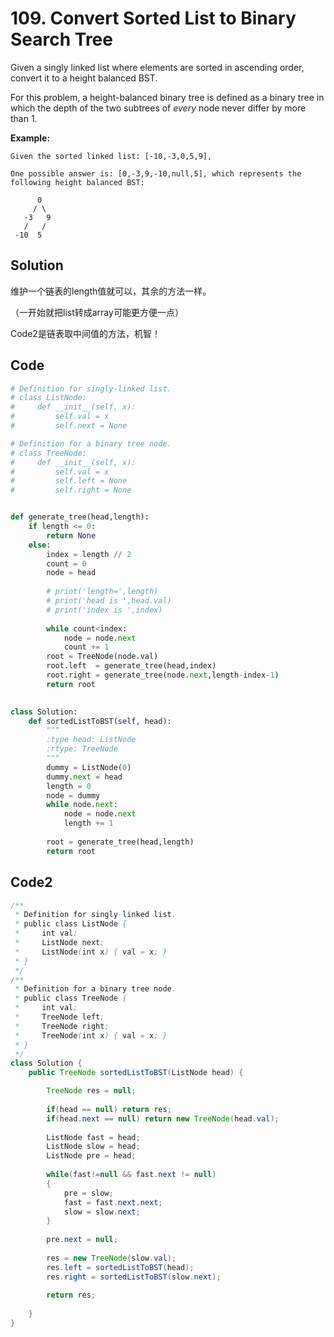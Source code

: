 # 109. Convert Sorted List to Binary Search Tree

Given a singly linked list where elements are sorted in ascending order, convert it to a height balanced BST.

For this problem, a height-balanced binary tree is defined as a binary tree in which the depth of the two subtrees of *every* node never differ by more than 1.

**Example:**

```
Given the sorted linked list: [-10,-3,0,5,9],

One possible answer is: [0,-3,9,-10,null,5], which represents the following height balanced BST:

      0
     / \
   -3   9
   /   /
 -10  5
```



## Solution

维护一个链表的length值就可以，其余的方法一样。

（一开始就把list转成array可能更方便一点）



Code2是链表取中间值的方法，机智！

## Code

```python
# Definition for singly-linked list.
# class ListNode:
#     def __init__(self, x):
#         self.val = x
#         self.next = None

# Definition for a binary tree node.
# class TreeNode:
#     def __init__(self, x):
#         self.val = x
#         self.left = None
#         self.right = None


def generate_tree(head,length):
    if length <= 0:
        return None
    else:
        index = length // 2
        count = 0
        node = head
        
        # print('length=',length)
        # print('head is ',head.val)
        # print('index is ',index)
        
        while count<index:
            node = node.next
            count += 1
        root = TreeNode(node.val)
        root.left  = generate_tree(head,index)
        root.right = generate_tree(node.next,length-index-1)
        return root
    

class Solution:
    def sortedListToBST(self, head):
        """
        :type head: ListNode
        :rtype: TreeNode
        """
        dummy = ListNode(0)
        dummy.next = head
        length = 0
        node = dummy
        while node.next:
            node = node.next
            length += 1
        
        root = generate_tree(head,length)
        return root
```



## Code2

```java
/**
 * Definition for singly-linked list.
 * public class ListNode {
 *     int val;
 *     ListNode next;
 *     ListNode(int x) { val = x; }
 * }
 */
/**
 * Definition for a binary tree node.
 * public class TreeNode {
 *     int val;
 *     TreeNode left;
 *     TreeNode right;
 *     TreeNode(int x) { val = x; }
 * }
 */
class Solution {
    public TreeNode sortedListToBST(ListNode head) {

        TreeNode res = null;
        
        if(head == null) return res;
        if(head.next == null) return new TreeNode(head.val);
        
        ListNode fast = head;
        ListNode slow = head;
        ListNode pre = head;
        
        while(fast!=null && fast.next != null)
        {
            pre = slow;
            fast = fast.next.next;
            slow = slow.next;
        }
        
        pre.next = null;
        
        res = new TreeNode(slow.val);
        res.left = sortedListToBST(head);
        res.right = sortedListToBST(slow.next);
        
        return res;
        
    }
}
```

